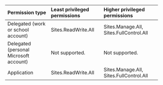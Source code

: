 |Permission type|Least privileged permissions|Higher privileged permissions|
|:---|:---|:---|
|Delegated (work or school account)|Sites.ReadWrite.All|Sites.Manage.All, Sites.FullControl.All|
|Delegated (personal Microsoft account)|Not supported.|Not supported.|
|Application|Sites.ReadWrite.All|Sites.Manage.All, Sites.FullControl.All|